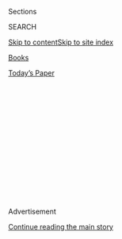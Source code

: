 <div id="app">

<div>

<div>

<div>

<div class="NYTAppHideMasthead css-1q2w90k e1suatyy0">

<div class="section css-ui9rw0 e1suatyy2">

<div class="css-eph4ug er09x8g0">

<div class="css-6n7j50">

</div>

<span class="css-1dv1kvn">Sections</span>

<div class="css-10488qs">

<span class="css-1dv1kvn">SEARCH</span>

</div>

[Skip to content](#site-content)[Skip to site
index](#site-index)

</div>

<div id="masthead-section-label" class="css-1wr3we4 eaxe0e00">

[Books](https://www.nytimes3xbfgragh.onion/section/books)

</div>

<div class="css-10698na e1huz5gh0">

</div>

</div>

<div id="masthead-bar-one" class="section hasLinks css-15hmgas e1csuq9d3">

<div class="css-uqyvli e1csuq9d0">

</div>

<div class="css-1uqjmks e1csuq9d1">

</div>

<div class="css-9e9ivx">

[](https://myaccount.nytimes3xbfgragh.onion/auth/login?response_type=cookie&client_id=vi)

</div>

<div class="css-1bvtpon e1csuq9d2">

[Today’s
Paper](https://www.nytimes3xbfgragh.onion/section/todayspaper)

</div>

</div>

</div>

</div>

<div data-aria-hidden="false">

<div id="site-content" data-role="main">

<div>

<div class="css-1aor85t" style="opacity:0.000000001;z-index:-1;visibility:hidden">

<div class="css-1hqnpie">

<div class="css-epjblv">

<span class="css-17xtcya">[Books](/section/books)</span><span class="css-x15j1o">|</span><span class="css-fwqvlz">Will
Democracy Survive President Trump? Two New Books Aren’t So
Sure</span>

</div>

<div class="css-k008qs">

<div class="css-1iwv8en">

<span class="css-18z7m18"></span>

<div>

</div>

</div>

<span class="css-1n6z4y">https://nyti.ms/2FozwSA</span>

<div class="css-1705lsu">

<div class="css-4xjgmj">

<div class="css-4skfbu" data-role="toolbar" data-aria-label="Social Media Share buttons, Save button, and Comments Panel with current comment count" data-testid="share-tools">

  - 
  - 
  - 
  - 
    
    <div class="css-6n7j50">
    
    </div>

  - 

</div>

</div>

</div>

</div>

</div>

</div>

<div id="NYT_TOP_BANNER_REGION" class="css-13pd83m">

</div>

<div id="top-wrapper" class="css-1sy8kpn">

<div id="top-slug" class="css-l9onyx">

Advertisement

</div>

[Continue reading the main
story](#after-top)

<div class="ad top-wrapper" style="text-align:center;height:100%;display:block;min-height:250px">

<div id="top" class="place-ad" data-position="top" data-size-key="top">

</div>

</div>

<div id="after-top">

</div>

</div>

<div id="sponsor-wrapper" class="css-1hyfx7x">

<div id="sponsor-slug" class="css-19vbshk">

Supported by

</div>

[Continue reading the main
story](#after-sponsor)

<div id="sponsor" class="ad sponsor-wrapper" style="text-align:center;height:100%;display:block">

</div>

<div id="after-sponsor">

</div>

</div>

[Books of The Times](/column/books-of-the-times "Books of The Times")

<div class="css-1vkm6nb ehdk2mb0">

# Will Democracy Survive President Trump? Two New Books Aren’t So Sure

</div>

<div class="css-79elbk" data-testid="photoviewer-wrapper">

<div class="css-z3e15g" data-testid="photoviewer-wrapper-hidden">

</div>

<div class="css-1a48zt4 ehw59r15" data-testid="photoviewer-children">

![<span class="css-16f3y1r e13ogyst0" data-aria-hidden="true">President
Trump arriving at Joint Base Andrews in Maryland for a trip to Nashville
on
Monday.</span><span class="css-cnj6d5 e1z0qqy90" itemprop="copyrightHolder"><span class="css-1ly73wi e1tej78p0">Credit...</span><span><span>Doug
Mills/The New York
Times</span></span></span>](https://static01.graylady3jvrrxbe.onion/images/2018/01/11/arts/11bookfrum-levitsky/11bookfrum-levitsky-articleLarge.jpg?quality=75&auto=webp&disable=upscale)

</div>

</div>

<div class="css-xt80pu e12qa4dv0">

<div class="css-18e8msd">

<div class="css-vp77d3 epjyd6m0">

<div class="css-1baulvz">

By <span class="css-1baulvz last-byline" itemprop="name">Jennifer
Szalai</span>

</div>

</div>

  - Jan. 10,
    2018

  - 
    
    <div class="css-4xjgmj">
    
    <div class="css-d8bdto" data-role="toolbar" data-aria-label="Social Media Share buttons, Save button, and Comments Panel with current comment count" data-testid="share-tools">
    
      - 
      - 
      - 
      - 
        
        <div class="css-6n7j50">
        
        </div>
    
      - 
    
    </div>
    
    </div>

</div>

</div>

<div class="section meteredContent css-1r7ky0e" name="articleBody" itemprop="articleBody">

<div class="css-1fanzo5 StoryBodyCompanionColumn">

<div class="css-53u6y8">

Barely 12 months into the churn of the Trump presidency, when a week can
be as eventful as a year, David Frum has published his new book aware of
the perils he faces. “My choice of timing imposes on this project many
risks of error and misunderstanding,” he concedes on the first page of
“Trumpocracy: The Corruption of the American Republic.” There’s still
plenty of time until the next presidential election for Trump and his
sentries to do more: more fulminating, more tweeting, more
back-stabbing, more enabling. “But if it’s potentially embarrassing to
speak too soon,” Frum writes, “it can also be dangerous to wait too
long.”

If this sounds a bit much as justification for a release date, it’s
worth remembering that the neoconservative Frum, once a speechwriter for
George W. Bush, was an early and ardent supporter of the Iraq war.
Neocons don’t like to wait.

But Frum purports to offer more than a rushed assessment of the last
year. After all, he says, President Trump is not a cause but a symptom.
Like another new book, Steven Levitsky and Daniel Ziblatt’s “How
Democracies Die,” “Trumpocracy” is, in part, an exploration of the
reasons for the president’s electoral upset and the roots of his rule.
Trump, Frum writes, “did not create the vulnerabilities he exploited.”

</div>

</div>

<div class="css-1fanzo5 StoryBodyCompanionColumn">

<div class="css-53u6y8">

Despite sterling conservative credentials — helping Bush coin the phrase
“[axis of
evil](http://www.nytimes3xbfgragh.onion/2003/01/20/us/white-house-letter-axis-of-evil-first-birthday-for-a-famous-phrase.html)”;
co-writing “[An End to
Evil](http://www.nytimes3xbfgragh.onion/2004/02/08/books/showing-them-who-s-boss.html)”
with Richard Perle (evil being even more loathed than waiting) — Frum
was developing a reputation as a Republican dissenter before the
election of 2016 put him in full Never Trump mode, when he held his nose
and voted for Hillary Clinton. (This was a real sacrifice, considering
he deemed Clinton [“a suspicious and vindictive
personality.”](https://www.theatlantic.com/politics/archive/2016/11/dont-gamble-on-trump/506207/))
As a columnist at The Atlantic, Frum has spent the past year excoriating
the president and the Republican Party as a toxic mix of hot heads in
the White House and lily livers in
Congress.

<div class="css-79elbk" data-testid="photoviewer-wrapper">

<div class="css-z3e15g" data-testid="photoviewer-wrapper-hidden">

</div>

<div class="css-1a48zt4 ehw59r15" data-testid="photoviewer-children">

<div class="css-zgakxe erfvjey0">

<span class="css-1ly73wi e1tej78p0">Image</span>

<div class="css-zjzyr8">

<div data-testid="lazyimage-container" style="height:468.51111111111106px">

</div>

</div>

</div>

<span class="css-16f3y1r e13ogyst0" data-aria-hidden="true">David
Frum</span><span class="css-cnj6d5 e1z0qqy90" itemprop="copyrightHolder"><span class="css-1ly73wi e1tej78p0">Credit...</span><span>Michael
Bennett Kress</span></span>

</div>

</div>

“The worse Trump behaved, the more frantically congressional Republicans
worked to protect him,” he writes in “Trumpocracy.” The government has
“imported the spirit of thuggery, crookedness and dictatorship into
the very core of the American state.” While the populace (or audience)
gets swept along by the daily gusts of gossip and palace intrigues, Frum
wants to direct our ire at all those mild-mannered functionaries who
have allowed “this new regime of deceit and brutishness” to take hold.

Among Frum’s fellow Republicans who read this book, all but the most
determined Trump enthusiasts should feel pin pricks of recognition and,
depending on how much hypocrisy they can live with, a queasy discomfort.
Frum relishes going on the attack, and he castigates members of a
Republican establishment who have laid any pretensions to moral
rectitude on the altar of a tax cut.

The book seems to have been written in haste, a patchwork of bits and
pieces from his Atlantic columns, additional examples of Trumpian
malfeasance, and new ways of expressing old outrage. Frum has followed
the blogger’s template, clogging his text with block quotes. Rambling
disquisitions by Steve Bannon and Trump prove little besides the
exceedingly hard time they have getting to a point. Paragraphs of wire
stories are reprinted verbatim. Frum’s prescriptions for responding to
Trump amount to cut-rate self-help: “Resistance begins by refusing to
let him corrupt you
personally.”

<div class="css-79elbk" data-testid="photoviewer-wrapper">

<div class="css-z3e15g" data-testid="photoviewer-wrapper-hidden">

</div>

<div class="css-1a48zt4 ehw59r15" data-testid="photoviewer-children">

<div class="css-zgakxe erfvjey0">

<span class="css-1ly73wi e1tej78p0">Image</span>

<div class="css-zjzyr8">

<div data-testid="lazyimage-container" style="height:339.62222222222226px">

</div>

</div>

</div>

<span class="css-cnj6d5 e1z0qqy90" itemprop="copyrightHolder"><span class="css-1ly73wi e1tej78p0">Credit...</span><span>Alessandra
Montalto/The New York Times</span></span>

</div>

</div>

</div>

</div>

<div class="css-1fanzo5 StoryBodyCompanionColumn">

<div class="css-53u6y8">

Frum has the pamphleteer’s flair for the scathing epithet, which can be
energizing or enervating, depending on your tolerance for hyperbole.
Even sympathetic readers may feel besieged when he works himself up to
full throttle. “No single person could possibly plumb the foulnesses of
the Trump presidency.” “The Trump White House is a mess of careless
slobs.” Trump himself is “the most shameless liar in the history of the
presidency.”

On that last note, Levitsky and Ziblatt might not disagree, though in
“How Democracies Die” they are more methodical and less fervid in
their assessments. The most withering designation they offer for
President Trump is — get ready for it — “serial norm breaker.”

Then again, Levitsky and Ziblatt are political scientists, for whom
being a serial norm breaker is serious stuff indeed. Norms are what have
sustained American democracy “in ways we have come to take for granted.”
They identify two in particular: “mutual toleration,” or the
understanding among competing parties and politicians that they are
legitimate rivals rather than existential enemies; and “forbearance,” or
the understanding among politicians that just because they technically
have the power to do something doesn’t mean they ought to use it. The
erosion of these two norms can lead to a partisan death spiral. The
authors argue that Trump has tried to eviscerate both.

“How Democracies Die” is a lucid and essential guide to [what can happen
here](https://www.nytimes3xbfgragh.onion/2017/01/17/books/review/classic-novel-that-predicted-trump-sinclar-lewis-it-cant-happen-here.html).
Levitsky and Ziblatt show how democracies have collapsed elsewhere — not
just through violent coups, but more commonly (and insidiously) through
a gradual slide into authoritarianism. Autocrats often come to power
through democratic elections rather than at the point of a gun.
Establishment elites can inadvertently assist would-be despots, as
insiders delude themselves into believing they can invite an outsider
into power and then pull the puppet strings. As one German aristocrat
boasted in 1933: “Within two months, we will have pushed Hitler so far
into a corner that he’ll
squeal.”

<div class="css-79elbk" data-testid="photoviewer-wrapper">

<div class="css-z3e15g" data-testid="photoviewer-wrapper-hidden">

</div>

<div class="css-1a48zt4 ehw59r15" data-testid="photoviewer-children">

<div class="css-zgakxe erfvjey0">

<span class="css-1ly73wi e1tej78p0">Image</span>

<div class="css-zjzyr8">

<div data-testid="lazyimage-container" style="height:402.77777777777777px">

</div>

</div>

</div>

<span class="css-16f3y1r e13ogyst0" data-aria-hidden="true">Steven
Levitsky, left, and Daniel
Ziblatt.</span><span class="css-cnj6d5 e1z0qqy90" itemprop="copyrightHolder"><span class="css-1ly73wi e1tej78p0">Credit...</span><span>Stephanie
Mitchell</span></span>

</div>

</div>

A “profound miscalculation,” is how Levitsky and Ziblatt describe this
attempt to share power with the Nazis. When presenting the most
distressing historical analogies, the authors’ understatement is so
subdued it verges on deadpan. But our current moment is so fraught that
“How Democracies Die” is never dull, even if the writing can be. “If
partisan animosity prevails over mutual toleration, those in control of
congress may prioritize defense of the president over the performance of
their constitutional duties.” This might be blanched prose, but it also
sounds like a sly subtweet of the Republican Party.

In one of the most original turns in the book, Levitsky and Ziblatt
assiduously dismantle the myth of American exceptionalism. Even during
the supposed heyday of 20th-century bipartisan cooperation, “the norms
sustaining our political system rested, to a considerable degree, on
racial exclusion.” Jim Crow was allowed to flourish in a South that was
“profoundly undemocratic.” The post-Confederate states had changed
their constitutions and laws to deprive African-Americans of the vote,
while Democrats and Republicans found common cause in a political system
that was largely restricted to white people.

</div>

</div>

<div class="css-1fanzo5 StoryBodyCompanionColumn">

<div class="css-53u6y8">

The authors hazard that most of the norm-breaking in the last few
decades has been conducted by the Republican Party because, unlike its
rival, it “has remained culturally homogeneous.” The Democrats have had
to negotiate among varying interests in their ranks; the Republicans
have not, allowing them to be more single-minded — and reckless, this
book suggests — in their pursuit of power. But Levitsky and Ziblatt
oppose [those
liberals](https://www.nytimes3xbfgragh.onion/2016/11/20/opinion/sunday/the-end-of-identity-liberalism.html)
who advise [compromising the concerns of ethnic
minorities](https://www.nytimes3xbfgragh.onion/2017/07/06/opinion/center-democrats-identity-politics.html)
in order to make Democrats more appealing to Trump’s white working-class
base: “It would repeat some of our country’s most shameful mistakes.”

Each of these books ends on a characteristic note. Frum has prepared us
for a grand finale, full of clashing cymbals and swelling violins: “We
are living through the most dangerous challenge to the free government
of the United States that anyone alive has encountered. What happens
next is up to you. Don’t be afraid. This moment of danger can also be
your finest hour as a citizen and an American.” This kind of exhortation
is as vague and bombastic as old calls for regime change in Iraq.
Levitsky and Ziblatt are drier and more circumspect. There is no
democratic paradise, no easy way out. Democracy, when it functions
properly, is hard, grinding work. This message may not be as loud and as
lurid as what passes for politics these days, but it might be the one we
need to hear.

</div>

</div>

</div>

<div>

</div>

<div>

</div>

<div>

</div>

<div>

<div id="bottom-wrapper" class="css-1ede5it">

<div id="bottom-slug" class="css-l9onyx">

Advertisement

</div>

[Continue reading the main
story](#after-bottom)

<div id="bottom" class="ad bottom-wrapper" style="text-align:center;height:100%;display:block;min-height:90px">

</div>

<div id="after-bottom">

</div>

</div>

</div>

</div>

</div>

## Site Index

<div>

</div>

## Site Information Navigation

  - [© <span>2020</span> <span>The New York Times
    Company</span>](https://help.nytimes3xbfgragh.onion/hc/en-us/articles/115014792127-Copyright-notice)

<!-- end list -->

  - [NYTCo](https://www.nytco.com/)
  - [Contact
    Us](https://help.nytimes3xbfgragh.onion/hc/en-us/articles/115015385887-Contact-Us)
  - [Work with us](https://www.nytco.com/careers/)
  - [Advertise](https://nytmediakit.com/)
  - [T Brand Studio](http://www.tbrandstudio.com/)
  - [Your Ad
    Choices](https://www.nytimes3xbfgragh.onion/privacy/cookie-policy#how-do-i-manage-trackers)
  - [Privacy](https://www.nytimes3xbfgragh.onion/privacy)
  - [Terms of
    Service](https://help.nytimes3xbfgragh.onion/hc/en-us/articles/115014893428-Terms-of-service)
  - [Terms of
    Sale](https://help.nytimes3xbfgragh.onion/hc/en-us/articles/115014893968-Terms-of-sale)
  - [Site
    Map](https://spiderbites.nytimes3xbfgragh.onion)
  - [Help](https://help.nytimes3xbfgragh.onion/hc/en-us)
  - [Subscriptions](https://www.nytimes3xbfgragh.onion/subscription?campaignId=37WXW)

</div>

</div>

</div>

</div>
